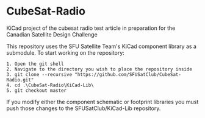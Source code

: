# CubeSat-Radio
KiCad project of the cubesat radio test article in preparation for the Canadian Satellite Design Challenge

This repository uses the SFU Satellite Team's KiCad component library as a submodule.
To start working on the repository:

```
1. Open the git shell
2. Navigate to the directory you wish to place the repository inside
3. git clone --recursive "https://github.com/SFUSatClub/CubeSat-Radio.git"
4. cd .\CubeSat-Radio\KiCad-Lib\
5. git checkout master
```

If you modify either the component schematic or footprint libraries you must push those changes to the SFUSatClub/KiCad-Lib repository.
